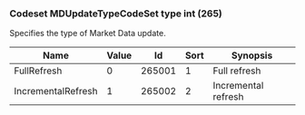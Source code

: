 ### Codeset MDUpdateTypeCodeSet type int (265)

Specifies the type of Market Data update.

| Name               | Value | Id     | Sort | Synopsis            |
|--------------------|-------|--------|------|---------------------|
| FullRefresh        | 0     | 265001 | 1    | Full refresh        |
| IncrementalRefresh | 1     | 265002 | 2    | Incremental refresh |

